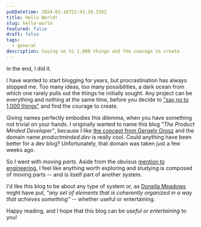 ```yaml
---
pubDatetime: 2024-01-16T21:41:10.316Z
title: Hello World!
slug: hello-world
featured: false
draft: false
tags:
  - general
description: Saying no to 1,000 things and the courage to create
---
```


In the end, I did it.

I have wanted to start blogging for years, but procrastination has always stopped me. Too many ideas, too many possibilities, a dark ocean from which one rarely pulls out the things he initially sought. Any project can be everything and nothing at the same time, before you decide to ["say no to 1,000 things"](https://www.youtube.com/watch?v=H8eP99neOVs) and find the courage to create.

Giving names perfectly embodies this dilemma, when you have something not trivial on your hands. I originally wanted to name this blog _"The Product Minded Developer"_, because I like [the concept from Gergely Orosz](https://blog.pragmaticengineer.com/the-product-minded-engineer/) and the domain name _productminded.dev_ is really cool. Could anything have been better for a dev blog? Unfortunately, that domain was taken just a few weeks ago.

So I went with _moving parts_. Aside from the obvious [mention to engineering](https://en.wikipedia.org/wiki/Moving_parts), I feel like anything worth exploring and studying is composed of moving parts -- and is itself part of another system.

I'd like this blog to be about any type of system or, as [Donella Meadows](https://en.wikipedia.org/wiki/Thinking_In_Systems:_A_Primer) might have put, _"any set of elements that is coherently organized in a way that achieves something"_ -- whether useful or entertaining.

Happy reading, and I hope that this blog can be _useful or entertaining_ to you!

